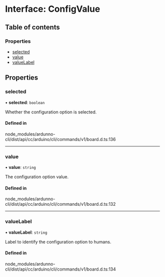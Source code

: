 # Interface: ConfigValue

## Table of contents

### Properties

- [selected](ConfigValue.md#selected)
- [value](ConfigValue.md#value)
- [valueLabel](ConfigValue.md#valuelabel)

## Properties

### selected

• **selected**: `boolean`

Whether the configuration option is selected.

#### Defined in

node_modules/ardunno-cli/dist/api/cc/arduino/cli/commands/v1/board.d.ts:136

---

### value

• **value**: `string`

The configuration option value.

#### Defined in

node_modules/ardunno-cli/dist/api/cc/arduino/cli/commands/v1/board.d.ts:132

---

### valueLabel

• **valueLabel**: `string`

Label to identify the configuration option to humans.

#### Defined in

node_modules/ardunno-cli/dist/api/cc/arduino/cli/commands/v1/board.d.ts:134
